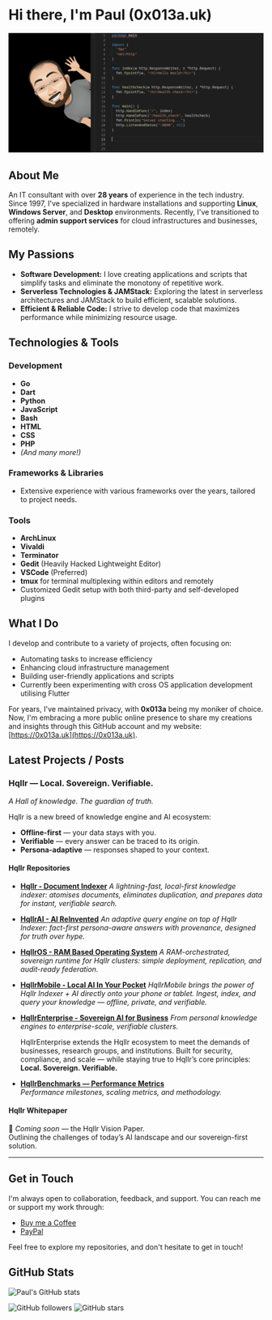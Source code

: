# Hi there, I'm Paul (0x013a.uk)

![0x013a-uk](bitmap-github.png)

## About Me

An IT consultant with over **28 years** of experience in the tech industry. Since 1997, I've specialized in hardware installations and supporting **Linux**, **Windows Server**, and **Desktop** environments. Recently, I've transitioned to offering **admin support services** for cloud infrastructures and businesses, remotely.


## My Passions

- **Software Development:** I love creating applications and scripts that simplify tasks and eliminate the monotony of repetitive work.
- **Serverless Technologies & JAMStack:** Exploring the latest in serverless architectures and JAMStack to build efficient, scalable solutions.
- **Efficient & Reliable Code:** I strive to develop code that maximizes performance while minimizing resource usage.


## Technologies & Tools

### Development

- **Go**
- **Dart**
- **Python**
- **JavaScript**
- **Bash**
- **HTML**
- **CSS**
- **PHP**
- *(And many more!)*

### Frameworks & Libraries
- Extensive experience with various frameworks over the years, tailored to project needs.

### Tools

- **ArchLinux**
- **Vivaldi**
- **Terminator**
- **Gedit** (Heavily Hacked Lightweight Editor)
- **VSCode** (Preferred)
- **tmux** for terminal multiplexing within editors and remotely
- Customized Gedit setup with both third-party and self-developed plugins


## What I Do

I develop and contribute to a variety of projects, often focusing on:

- Automating tasks to increase efficiency
- Enhancing cloud infrastructure management
- Building user-friendly applications and scripts
- Currently been experimenting with cross OS application development utilising Flutter

For years, I've maintained privacy, with **0x013a** being my moniker of choice. Now, I'm embracing a more public online presence to share my creations and insights through this GitHub account and my website: [https://0x013a.uk](https://0x013a.uk).



## Latest Projects / Posts

<!-- Replace the links below with your latest blog posts from your website if available 
- [Understanding Serverless Architectures](https://0x013a.uk/serverless-architectures)
- [Automating Tasks with Python Scripts](https://0x013a.uk/automating-tasks-python)
-->

### Hqllr — Local. Sovereign. Verifiable.
*A Hall of knowledge. The guardian of truth.*

Hqllr is a new breed of knowledge engine and AI ecosystem:
- **Offline-first** — your data stays with you.
- **Verifiable** — every answer can be traced to its origin.
- **Persona-adaptive** — responses shaped to your context.

#### Hqllr Repositories

- [**Hqllr - Document Indexer**](https://github.com/0x013a-uk/Hqllr)
  *A lightning-fast, local-first knowledge indexer: atomises documents, eliminates duplication, and prepares data for instant, verifiable search.*
  
- [**HqllrAI - AI ReInvented**](https://github.com/0x013a-uk/HqllrAI)
  *An adaptive query engine on top of Hqllr Indexer: fact-first persona-aware answers with provenance, designed for truth over hype.*
  
- [**HqllrOS - RAM Based Operating System**](https://github.com/0x013a-uk/HqllrOS)
  *A RAM-orchestrated, sovereign runtime for Hqllr clusters: simple deployment, replication, and audit-ready federation.*

 - [**HqllrMobile - Local AI In Your Pocket**](https://github.com/0x013a-uk/HqllrMobile)
   *HqllrMobile brings the power of Hqllr Indexer + AI directly onto your phone or tablet. Ingest, index, and query your knowledge — offline, private, and verifiable.*

 - [**HqllrEnterprise - Sovereign AI for Business**](https://github.com/0x013a-uk/HqllrEnterprise)
   *From personal knowledge engines to enterprise-scale, verifiable clusters.*

   HqllrEnterprise extends the Hqllr ecosystem to meet the demands of businesses, research groups, and institutions. Built for security, compliance, and scale — while staying true to Hqllr’s core principles: **Local. Sovereign. Verifiable.**

- [**HqllrBenchmarks — Performance Metrics**](https://github.com/0x013a-uk/HqllrBenchmarks)  
  *Performance milestones, scaling metrics, and methodology.*


#### Hqllr Whitepaper
📄 *Coming soon* — the Hqllr Vision Paper.  
Outlining the challenges of today’s AI landscape and our sovereign-first solution.

---




## Get in Touch

I'm always open to collaboration, feedback, and support. You can reach me or support my work through:
- [Buy me a Coffee](https://buymeacoffee.com/0x013a.uk)
- [PayPal](https://paypal.me/iictc)
<!-- **GoCardless** -->


Feel free to explore my repositories, and don't hesitate to get in touch!


## GitHub Stats

![Paul's GitHub stats](https://github-readme-stats.vercel.app/api?username=0x013a-uk&show_icons=true&theme=radical)


![GitHub followers](https://img.shields.io/github/followers/0x013a-uk?style=social)
![GitHub stars](https://img.shields.io/github/stars/0x013a-uk?style=social)


<!--

🟢 This structure works, and the names are clear. I’d tighten the blurbs, keep them “vision-mode” (no IP), and make the repos feel like a cohesive suite.

Below are polished one-liners and README stubs you can paste in. I’ve kept wording consistent with your brand: local, sovereign, verifiable.


---

Repo names + blurbs (tight)

Hqllr — Document Indexer
A lightning-fast, local-first knowledge indexer: atomises documents, eliminates duplication, and prepares data for instant, verifiable search.

HqllrAI — AI Re-Invented
An adaptive query engine on top of Hqllr Indexer: persona-aware answers with provenance, designed for truth over hype.

HqllrOS — Hqllr Operating System
A RAM-orchestrated, sovereign runtime for Hqllr clusters: simple deployment, replication, and audit-ready federation.


> If you want tighter naming consistency, consider: hqllr-indexer, hqllr-ai, hqllr-os (lowercase, hyphenated) — good for CLI/package/distribution.




---

README templates (copy/paste)

1) Hqllr (Indexer)

README.md

# Hqllr — Document Indexer
*A lightning-fast, local-first knowledge indexer.*

Hqllr transforms raw documents into compact, deduplicated knowledge ready for instant search and verifiable answers.

## Why Hqllr
- **Local & Sovereign** — runs offline; your data stays yours.
- **Atomised & Deduped** — stores only what’s unique; saves space and time.
- **Instantly Searchable** — built for rapid lookups at any scale.
- **Provenance-Ready** — designed so downstream answers can cite and verify.

## Status
> **Preview** – architecture and APIs here are high-level; core internals are private while we harden the engine.
- Public demos, schemas, and examples will land first.
- Full ingest features will appear in staged releases.

## Get Started (Preview)
- Examples: `examples/` show how to prepare data and query mock indices.
- CLI (preview): `hqllr --help` *(when published)*

## Roadmap
- [ ] Preview demos & mock datasets
- [ ] Public CLI (read-only)
- [ ] SDK bindings (Dart/Go/Python)
- [ ] Private ingest beta (early access)

## Security & Privacy
- Built for offline/sovereign use. No telemetry by default.
- See `SECURITY.md` and `PRIVACY.md`.

## License
- Source-available preview license (non-production). Commercial licensing on request.


---

2) HqllrAI (Query Engine)

README.md

# HqllrAI — AI Re-Invented
*Adaptive, persona-aware answers on top of Hqllr Indexer.*

HqllrAI delivers fact-first responses with clear provenance. Personas tailor language and depth for learners, professionals, and experts.

## Key Ideas
- **Persona-Adaptive** — speak to a child, a grad, or a PhD with one switch.
- **Fact-First** — answers link back to their origins.
- **Local-First** — works offline against local indices.
- **Composable** — plug in your own corpora and policies.

## Status
> **Preview** – public policies, schemas, and demo UIs ship first; core retrieval logic remains private while we validate.

## What’s Included (Preview)
- Persona policy examples (JSON)
- Demo Q→A flows using mock datasets
- UI prototypes for mobile/desktop

## Roadmap
- [ ] Demo app (queries without ingest)
- [ ] Persona editor (policies)
- [ ] Provenance UI (hashes, sources)
- [ ] Early access SDKs

## License
- Source-available preview license; commercial use requires agreement.


---

3) HqllrOS (Runtime)

README.md

# HqllrOS — Hqllr Operating System
*A sovereign runtime for Hqllr clusters.*

HqllrOS orchestrates local/edge nodes with simple deployment, fast replication, and audit-ready federation.

## Highlights
- **RAM-First Orchestration** — fast boots, fast rebuilds.
- **Simple Replication** — consensus-backed, append-only semantics.
- **Federation Controls** — share nothing or share selectively, per namespace.
- **Ops Minimalism** — KISS: built for small teams and strict environments.

## Status
> **Preview** – images, manifests, and tooling specs are staged here; base OS images and hardening guides follow for early access testers.

## Roadmap
- [ ] Node images (preview)
- [ ] Cluster bootstrap scripts
- [ ] Federation policies
- [ ] Observability pack

## License
- Source-available preview license; production use under commercial terms.


---

Top-level “Project Hub” (optional)

Create a meta-repo (e.g., hqllr/hqllr) that links to all three and houses the vision whitepaper + demo links.

README.md

# Hqllr — Local. Sovereign. Verifiable.
*A Hall of knowledge. The guardian of truth.*

- **[Hqllr — Indexer](../Hqllr)** — ingest & index (local-first)
- **[HqllrAI — Query Engine](../HqllrAI)** — persona-aware, fact-first answers
- **[HqllrOS — Runtime](../HqllrOS)** — sovereign cluster orchestration

## Whitepaper
- [Download the Hqllr Vision Paper](./whitepaper/Hqllr-Vision.pdf)

## Demos
- Preview app (mobile/web) – coming soon
- Teaser videos – coming soon

## Community
- Discussions: enabled here
- Matrix/Discord: coming soon

---


**0x013a-uk/0x013a-uk** is a ✨ _special_ ✨ repository because its `README.md` (this file) appears on your GitHub profile.

Here are some ideas to get you started:

- 🔭 I’m currently working on ...
- 🌱 I’m currently learning ...
- 👯 I’m looking to collaborate on ...
- 🤔 I’m looking for help with ...
- 💬 Ask me about ...
- 📫 How to reach me: ...
- 😄 Pronouns: ...
- ⚡ Fun fact: ...
-->
